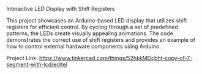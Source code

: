 Interactive LED Display with Shift Registers

This project showcases an Arduino-based LED display that utilizes shift registers for efficient control. By cycling through a set of predefined patterns, the LEDs create visually appealing animations. The code demonstrates the correct use of shift registers and provides an example of how to control external hardware components using Arduino.

Project Link: https://www.tinkercad.com/things/52hkkMDcbht-copy-of-7-segment-with-lcd/editel